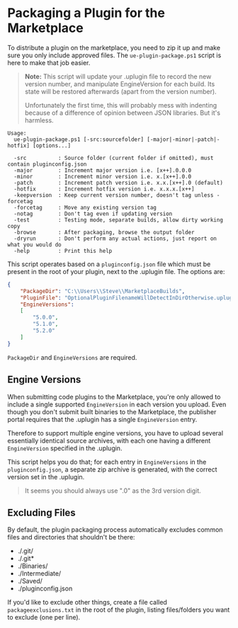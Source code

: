 # Packaging a Plugin for the Marketplace

To distribute a plugin on the marketplace, you need to zip it up and make sure
you only include approved files. The `ue-plugin-package.ps1` script is here
to make that job easier.

> **Note:** This script will update your .uplugin file to record the new version number,
> and manipulate EngineVersion for each build. Its state will be restored afterwards
> (apart from the version number). 
>
> Unfortunately the first time, this will probably mess with indenting because
> of a difference of opinion between JSON libraries. But it's harmless.

```
Usage:
  ue-plugin-package.ps1 [-src:sourcefolder] [-major|-minor|-patch|-hotfix] [options...]

  -src          : Source folder (current folder if omitted), must contain pluginconfig.json
  -major        : Increment major version i.e. [x++].0.0.0
  -minor        : Increment minor version i.e. x.[x++].0.0
  -patch        : Increment patch version i.e. x.x.[x++].0 (default)
  -hotfix       : Increment hotfix version i.e. x.x.x.[x++]
  -keepversion  : Keep current version number, doesn't tag unless -forcetag
  -forcetag     : Move any existing version tag
  -notag        : Don't tag even if updating version
  -test         : Testing mode, separate builds, allow dirty working copy
  -browse       : After packaging, browse the output folder
  -dryrun       : Don't perform any actual actions, just report on what you would do
  -help         : Print this help
```

This script operates based on a `pluginconfig.json` file which must be present
in the root of your plugin, next to the .uplugin file. The options are:

```json
{
    "PackageDir": "C:\\Users\\Steve\\MarketplaceBuilds",
    "PluginFile": "OptionalPluginFilenameWillDetectInDirOtherwise.uplugin",
    "EngineVersions":
    [
        "5.0.0",
        "5.1.0",
        "5.2.0"
    ]    
}
```

`PackageDir` and `EngineVersions` are required.

## Engine Versions

When submitting code plugins to the Marketplace, you're only allowed to include
a single supported `EngineVersion` in each version you upload. Even though you 
don't submit built binaries to the Marketplace, the publisher portal requires
that the .uplugin has a single `EngineVersion` entry.

Therefore to support multiple engine versions, you have to upload several essentially
identical source archives, with each one having a different `EngineVersion` specified
in the .uplugin.

This script helps you do that; for each entry in `EngineVersions` in the `pluginconfig.json`,
a separate zip archive is generated, with the correct version set in the .uplugin.

> It seems you should always use ".0" as the 3rd version digit.

## Excluding Files

By default, the plugin packaging process automatically excludes common
files and directories that shouldn't be there:

* ./.git/
* ./.git*
* ./Binaries/
* ./Intermediate/
* ./Saved/
* ./pluginconfig.json

If you'd like to exclude other things, create a file called `packageexclusions.txt`
in the root of the plugin, listing files/folders you want to exclude (one per line).
